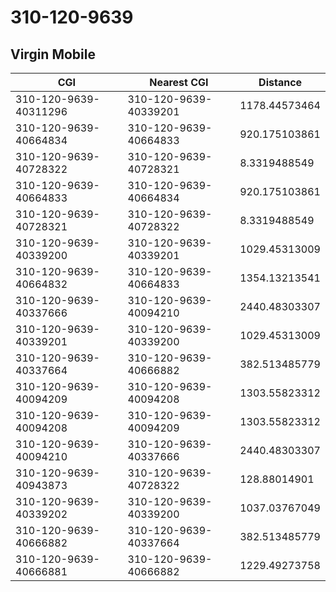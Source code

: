 # 310-120-9639
## Virgin Mobile


| CGI | Nearest CGI | Distance |
|-----|-------------|----------|
| 310-120-9639-40311296 | 310-120-9639-40339201 | 1178.44573464 |
| 310-120-9639-40664834 | 310-120-9639-40664833 | 920.175103861 |
| 310-120-9639-40728322 | 310-120-9639-40728321 | 8.3319488549 |
| 310-120-9639-40664833 | 310-120-9639-40664834 | 920.175103861 |
| 310-120-9639-40728321 | 310-120-9639-40728322 | 8.3319488549 |
| 310-120-9639-40339200 | 310-120-9639-40339201 | 1029.45313009 |
| 310-120-9639-40664832 | 310-120-9639-40664833 | 1354.13213541 |
| 310-120-9639-40337666 | 310-120-9639-40094210 | 2440.48303307 |
| 310-120-9639-40339201 | 310-120-9639-40339200 | 1029.45313009 |
| 310-120-9639-40337664 | 310-120-9639-40666882 | 382.513485779 |
| 310-120-9639-40094209 | 310-120-9639-40094208 | 1303.55823312 |
| 310-120-9639-40094208 | 310-120-9639-40094209 | 1303.55823312 |
| 310-120-9639-40094210 | 310-120-9639-40337666 | 2440.48303307 |
| 310-120-9639-40943873 | 310-120-9639-40728322 | 128.88014901 |
| 310-120-9639-40339202 | 310-120-9639-40339200 | 1037.03767049 |
| 310-120-9639-40666882 | 310-120-9639-40337664 | 382.513485779 |
| 310-120-9639-40666881 | 310-120-9639-40666882 | 1229.49273758 |

